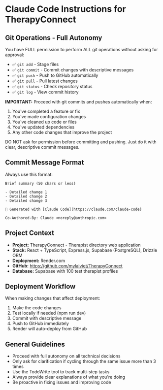 # Claude Code Instructions for TherapyConnect

## Git Operations - Full Autonomy

You have FULL permission to perform ALL git operations without asking for approval:

- ✅ `git add` - Stage files
- ✅ `git commit` - Commit changes with descriptive messages
- ✅ `git push` - Push to GitHub automatically
- ✅ `git pull` - Pull latest changes
- ✅ `git status` - Check repository status
- ✅ `git log` - View commit history

**IMPORTANT:** Proceed with git commits and pushes automatically when:
1. You've completed a feature or fix
2. You've made configuration changes
3. You've cleaned up code or files
4. You've updated dependencies
5. Any other code changes that improve the project

DO NOT ask for permission before committing and pushing. Just do it with clear, descriptive commit messages.

## Commit Message Format

Always use this format:
```
Brief summary (50 chars or less)

- Detailed change 1
- Detailed change 2
- Detailed change 3

🤖 Generated with [Claude Code](https://claude.com/claude-code)

Co-Authored-By: Claude <noreply@anthropic.com>
```

## Project Context

- **Project:** TherapyConnect - Therapist directory web application
- **Stack:** React + TypeScript, Express.js, Supabase (PostgreSQL), Drizzle ORM
- **Deployment:** Render.com
- **GitHub:** https://github.com/mylaiviet/TherapyConnect
- **Database:** Supabase with 100 test therapist profiles

## Deployment Workflow

When making changes that affect deployment:
1. Make the code changes
2. Test locally if needed (npm run dev)
3. Commit with descriptive message
4. Push to GitHub immediately
5. Render will auto-deploy from GitHub

## General Guidelines

- Proceed with full autonomy on all technical decisions
- Only ask for clarification if cycling through the same issue more than 3 times
- Use the TodoWrite tool to track multi-step tasks
- Always provide clear explanations of what you're doing
- Be proactive in fixing issues and improving code
